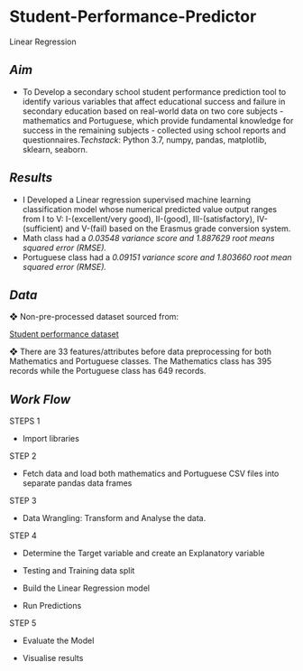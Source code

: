 # Student-Performance-Predictor
Linear Regression

<h2> <i>Aim</i> </h2>		
<ul>
<li> To Develop a secondary school student performance prediction tool to identify various variables that affect educational success and failure in secondary education based on real-world data on two core subjects - mathematics and Portuguese, which provide fundamental knowledge for success in the remaining subjects - collected using school reports and questionnaires.<i>Techstack</i>: Python 3.7, numpy, pandas, matplotlib, sklearn, seaborn. </li>
</ul>

<h2> <i>Results</i> </h2>
<ul>
<li> I Developed a Linear regression supervised machine learning classification model whose numerical predicted value output ranges from I to V: I-(excellent/very good), II-(good), III-(satisfactory), IV-(sufficient) and V-(fail) based on the Erasmus grade conversion system.</li>
<li> Math class had a <i>0.03548 variance score and 1.887629 root means squared error (RMSE). </i></li>
<li> Portuguese class had a <i>0.09151 variance score and 1.803660 root mean squared error (RMSE). </i></li>
</ul>

<h2> <i>Data</i> </h2>		
❖ Non-pre-processed dataset sourced from:

[Student performance dataset](https://archive.ics.uci.edu/dataset/320/student+performance)

❖ There are 33 features/attributes before data preprocessing for both Mathematics and Portuguese classes. The Mathematics class has 395 records while the Portuguese class has 649 records.

<h2> <i>Work Flow</i> </h2>		
STEPS 1
<ul><li>Import libraries</li></ul>
STEP 2
<ul><li>Fetch data and load both mathematics and Portuguese CSV files into separate pandas data frames</li></ul>
STEP 3
<ul><li>Data Wrangling: Transform and Analyse the data.</li></ul>
STEP 4
<ul><li>Determine the Target variable and create an Explanatory variable</li></ul>
<ul><li>Testing and Training data split</li></ul>
<ul><li>Build the Linear Regression model</li></ul>
<ul><li>Run Predictions</li></ul>
STEP 5
<ul><li>Evaluate the Model</li></ul>
<ul><li>Visualise results</li></ul>
